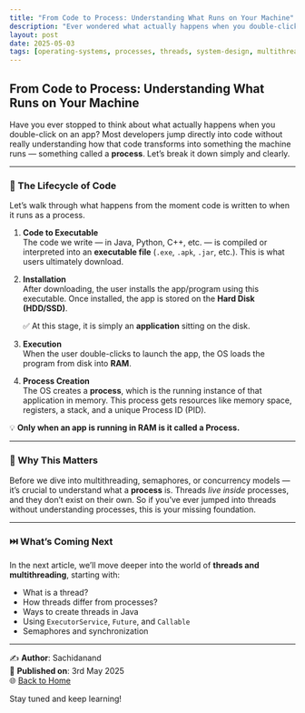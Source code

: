 ```yaml
---
title: "From Code to Process: Understanding What Runs on Your Machine"
description: "Ever wondered what actually happens when you double-click an app? Let’s understand how code becomes a running process on your machine, explained in simple terms."
layout: post
date: 2025-05-03
tags: [operating-systems, processes, threads, system-design, multithreading]
---
```


## From Code to Process: Understanding What Runs on Your Machine

Have you ever stopped to think about what actually happens when you double-click on an app? Most developers jump directly into code without really understanding how that code transforms into something the machine runs — something called a **process**. Let’s break it down simply and clearly.

---

### 🔁 The Lifecycle of Code

Let’s walk through what happens from the moment code is written to when it runs as a process.

1. **Code to Executable**  
   The code we write — in Java, Python, C++, etc. — is compiled or interpreted into an **executable file** (`.exe`, `.apk`, `.jar`, etc.). This is what users ultimately download.

2. **Installation**  
   After downloading, the user installs the app/program using this executable. Once installed, the app is stored on the **Hard Disk (HDD/SSD)**.

   ✅ At this stage, it is simply an **application** sitting on the disk.

3. **Execution**  
   When the user double-clicks to launch the app, the OS loads the program from disk into **RAM**.

4. **Process Creation**  
   The OS creates a **process**, which is the running instance of that application in memory. This process gets resources like memory space, registers, a stack, and a unique Process ID (PID).

💡 **Only when an app is running in RAM is it called a Process.**

---

### 🧠 Why This Matters

Before we dive into multithreading, semaphores, or concurrency models — it’s crucial to understand what a **process** is. Threads _live inside_ processes, and they don’t exist on their own. So if you’ve ever jumped into threads without understanding processes, this is your missing foundation.

---

### ⏭️ What’s Coming Next

In the next article, we’ll move deeper into the world of **threads and multithreading**, starting with:

- What is a thread?
- How threads differ from processes?
- Ways to create threads in Java
- Using `ExecutorService`, `Future`, and `Callable`
- Semaphores and synchronization

---

✍️ **Author**: Sachidanand  
📅 **Published on**: 3rd May 2025  
🌐 [Back to Home](/technical-blogs/)

Stay tuned and keep learning!
